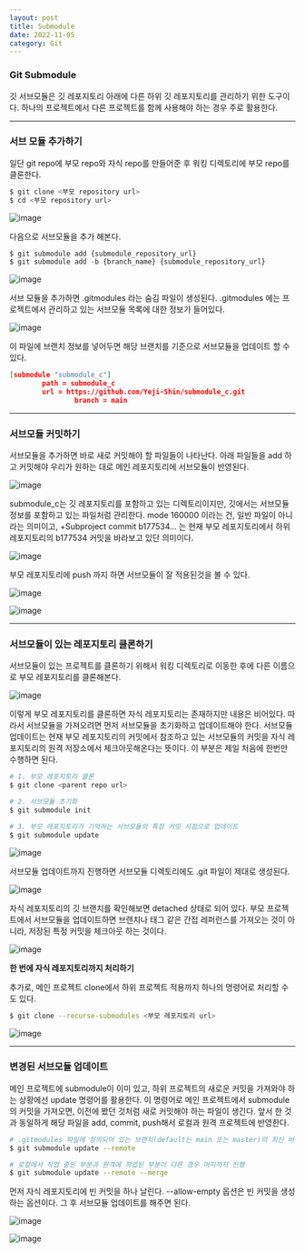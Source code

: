 ```yaml
---
layout: post
title: Submodule
date: 2022-11-05
category: Git
---
```


### Git Submodule

깃 서브모듈은 깃 레포지토리 아래에 다른 하위 깃 레포지토리를 관리하기 위한 도구이다. 하나의 프로젝트에서 다른 프로젝트를 함께 사용해야 하는 경우 주로 활용한다.

---

### 서브 모듈 추가하기

일단 git repo에 부모 repo와 자식 repo를 만들어준 후 워킹 디렉토리에 부모 repo를 클론한다.

```python
$ git clone <부모 repository url>
$ cd <부모 repository url>
```

![image](https://user-images.githubusercontent.com/61526722/200105256-f760095b-edab-4b2a-b293-ad281693b8df.png)

다음으로 서브모듈을 추가 해본다. 

```python
$ git submodule add {submodule_repository_url}
$ git submodule add -b {branch_name} {submodule_repository_url}
```

![image](https://user-images.githubusercontent.com/61526722/200105259-1c8d5118-11dd-4e18-80bd-cd5b4e735f1b.png)

서브 모듈을 추가하면 .gitmodules 라는 숨김 파일이 생성된다. .gitmodules 에는 프로젝트에서 관리하고 있는 서브모듈 목록에 대한 정보가 들어있다. 

![image](https://user-images.githubusercontent.com/61526722/200105264-c0972f34-621d-4a4a-9050-1ee4bf2301d3.png)

이 파일에 브랜치 정보를 넣어두면 해당 브랜치를 기준으로 서브모듈을 업데이트 할 수 있다.

```json
[submodule "submodule_c"]
        path = submodule_c
        url = https://github.com/Yeji-Shin/submodule_c.git
				branch = main
```

---

### 서브모듈 커밋하기

서브모듈을 추가하면 바로 새로 커밋해야 할 파일들이 나타난다. 아래 파일들을 add 하고 커밋해야 우리가 원하는 대로 메인 레포지토리에 서브모듈이 반영된다. 

![image](https://user-images.githubusercontent.com/61526722/200105275-c915b43d-5c19-4ead-a53a-e34e7fe7f0e4.png)

submodule_c는 깃 레포지토리를 포함하고 있는 디렉토리이지만, 깃에서는 서브모듈 정보를 포함하고 있는 파일처럼 관리한다. mode 160000 이라는 건, 일반 파일이 아니라는 의미이고, +Subproject commit b177534... 는 현재 부모 레포지토리에서 하위 레포지토리의 b177534 커밋을 바라보고 있단 의미이다.

![image](https://user-images.githubusercontent.com/61526722/200105279-4a317f42-6863-49b4-bf19-ac17b9e7b22a.png)

부모 레포지토리에 push 까지 하면 서브모듈이 잘 적용된것을 볼 수 있다. 

![image](https://user-images.githubusercontent.com/61526722/200105283-e7bb3ffe-7af4-4aa5-9d05-9c450f8c576e.png)

![image](https://user-images.githubusercontent.com/61526722/200105294-1f304de8-b8bb-4f7b-b0b8-aa94e764d7c4.png)

---

### **서브모듈이 있는 레포지토리 클론하기**

서브모듈이 있는 프로젝트를 클론하기 위해서 워킹 디렉토리로 이동한 후에 다른 이름으로 부모 레포지토리를 클론해본다. 

![image](https://user-images.githubusercontent.com/61526722/200105324-2e1a457b-6771-4fde-bd96-1d83afb09c18.png)

이렇게 부모 레포지토리를 클론하면 자식 레포지토리는 존재하지만 내용은 비어있다. 따라서 서브모듈을 가져오려면 먼저 서브모듈을 초기화하고 업데이트해야 한다. 서브모듈 업데이트는 현재 부모 레포지토리의 커밋에서 참조하고 있는 서브모듈의 커밋을 자식 레포지토리의 원격 저장소에서 체크아웃해온다는 뜻이다. 이 부분은 제일 처음에 한번만 수행하면 된다. 

```bash
# 1. 부모 레포지토리 클론
$ git clone <parent repo url>

# 2. 서브모듈 초기화
$ git submodule init

# 3. 부모 레포지토리가 기억하는 서브모듈의 특정 커밋 시점으로 업데이트
$ git submodule update
```

![image](https://user-images.githubusercontent.com/61526722/200105359-e006232f-785b-49d1-aff2-c405faa08b29.png)

서브모듈 업데이트까지 진행하면 서브모듈 디렉토리에도 .git 파일이 제대로 생성된다. 

![image](https://user-images.githubusercontent.com/61526722/200105388-6c3d6528-1435-483f-b51a-42b8e3dfc4b5.png)

자식 레포지토리의 깃 브랜치를 확인해보면 detached 상태로 되어 있다. 부모 프로젝트에서 서브모듈을 업데이트하면 브랜치나 태그 같은 간접 레퍼런스를 가져오는 것이 아니라, 저장된 특정 커밋을 체크아웃 하는 것이다. 

![image](https://user-images.githubusercontent.com/61526722/200105412-38636b8d-e7ec-404d-ac92-679bd18d3fef.png)

**한 번에 자식 레포지토리까지 처리하기** 

추가로, 메인 프로젝트 clone에서 하위 프로젝트 적용까지 하나의 명령어로 처리할 수도 있다.

```bash
$ git clone --recurse-submodules <부모 레포지토리 url>
```

![image](https://user-images.githubusercontent.com/61526722/200105435-aead184b-fc02-486b-bd02-f7f546391eb9.png)

---

### 변경된 서브모듈 업데이트

메인 프로젝트에 submodule이 이미 있고, 하위 프로젝트의 새로운 커밋을 가져와야 하는 상황에선 update 명령어를 활용한다. 이 명령어로 메인 프로젝트에서 submodule의 커밋을 가져오면, 이전에 봤던 것처럼 새로 커밋해야 하는 파일이 생긴다. 앞서 한 것과 동일하게 해당 파일을 add, commit, push해서 로컬과 원격 프로젝트에 반영한다.

```bash
# .gitmodules 파일에 정의되어 있는 브랜치(default는 main 또는 master)의 최신 버전으로 업데이트
$ git submodule update --remote

# 로컬에서 작업 중인 부분과 원격에 작업된 부분이 다른 경우 머지까지 진행
$ git submodule update --remote --merge
```

먼저 자식 레포지토리에 빈 커밋을 하나 날린다. --allow-empty 옵션은 빈 커밋을 생성하는 옵션이다. 그 후 서브모듈 업데이트를 해주면 된다. 

![image](https://user-images.githubusercontent.com/61526722/200105467-21fbd0ea-e0d6-4a7a-a745-ea9eaf09ed51.png)

![image](https://user-images.githubusercontent.com/61526722/200105495-09bc8957-4de1-4af3-97eb-9a6bd46f7dbc.png)
